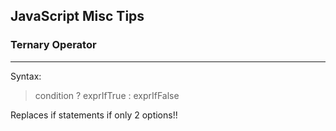 ## JavaScript Misc Tips

### Ternary Operator
---
Syntax:
> condition ? exprIfTrue : exprIfFalse

Replaces if statements if only 2 options!!